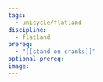 ```yaml
---
tags:
  - unicycle/flatland
discipline:
  - flatland
prereq:
  - "[[stand on cranks]]"
optional-prereq: 
image:
---
```

